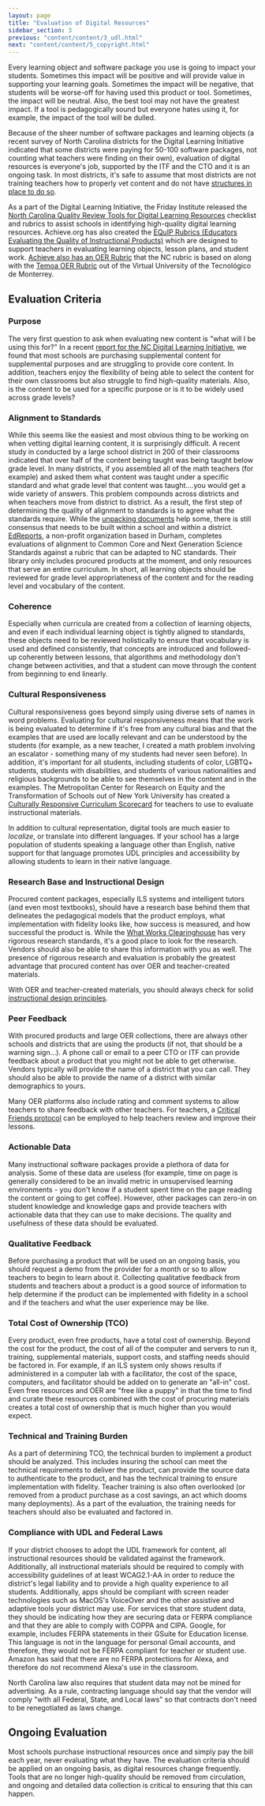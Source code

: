```yaml
---
layout: page
title: "Evaluation of Digital Resources"
sidebar_section: 3
previous: "content/content/3_udl.html"
next: "content/content/5_copyright.html"
---
```

Every learning object and software package you use is going to impact your students. Sometimes this impact will be positive and will provide value in supporting your learning goals. Sometimes the impact will be negative, that students will be worse-off for having used this product or tool. Sometimes, the impact will be neutral. Also, the best tool may not have the greatest impact. If a tool is pedagogically sound but everyone hates using it, for example, the impact of the tool will be dulled.

Because of the sheer number of software packages and learning objects (a recent survey of North Carolina districts for the Digital Learning Initiative indicated that some districts were paying for 50-100 software packages, not counting what teachers were finding on their own), evaluation of digital resources is everyone's job, supported by the ITF and the CTO and it is an ongoing task. In most districts, it's safe to assume that most districts are not training teachers how to properly vet content and do not have [structures in place to do so][1].

As a part of the Digital Learning Initiative, the Friday Institute released the [North Carolina Quality Review Tools for Digital Learning Resources][2] checklist and rubrics to assist schools in identifying high-quality digital learning resources. Achieve.org has also created the [EQuIP Rubrics (Educators Evaluating the Quality of Instructional Products)][3] which are designed to support teachers in evaluating learning objects, lesson plans, and student work.  [Achieve also has an OER Rubric][4] that the NC rubric is based on along with the [Temoa OER Rubric][5] out of the Virtual University of the Tecnológico de Monterrey. 
## Evaluation Criteria
### Purpose
The very first question to ask when evaluating new content is "what will I be using this for?" In a recent [report for the NC Digital Learning Initiative][6], we found that most schools are purchasing supplemental content for supplemental purposes and are struggling to provide core content. In addition, teachers enjoy the flexibility of being able to select the content for their own classrooms but also struggle to find high-quality materials. Also, is the content to be used for a specific purpose or is it to be widely used across grade levels?
### Alignment to Standards
While this seems like the easiest and most obvious thing to be working on when vetting digital learning content, it is surprisingly difficult. A recent study in conducted by a large school district in 200 of their classrooms indicated that over half of the content being taught was being taught below grade level. In many districts, if you assembled all of the math teachers (for example) and asked them what content was taught under a specific standard and what grade level that content was taught....you would get a wide variety of answers. This problem compounds across districts and when teachers move from district to district. As a result, the first step of determining the quality of alignment to standards is to agree what the standards require. While the [unpacking documents][7] help some, there is still consensus that needs to be built within a school and within a district. [EdReports][8], a non-profit organization based in Durham, completes  evaluations of alignment to Common Core and Next Generation Science Standards against a rubric that  can be adapted to NC standards. Their library only includes procured products at the moment, and only resources that serve an entire curriculum. In short, all learning objects should be reviewed for grade level appropriateness of the content and for the reading level and vocabulary of the content.
### Coherence
Especially when curricula are created from a collection of learning objects, and even if each individual learning object is tightly aligned to standards, these objects need to be reviewed holistically to ensure that vocabulary is used and defined consistently, that concepts are introduced and followed-up coherently between lessons, that algorithms and methodology don't change between activities, and that a student can move through the content from beginning to end linearly. 
### Cultural Responsiveness
Cultural responsiveness goes beyond simply using diverse sets of names in word problems. Evaluating for cultural responsiveness means that the work is being evaluated to determine if it's free from any cultural bias and that the examples that are used are locally relevant and can be understood by the students (for example, as a new teacher, I created a math problem involving an escalator - something many of my students had never seen before). In addition, it's important for all students, including students of color, LGBTQ+ students, students with disabilities, and students of various nationalities and religious backgrounds to be able to see themselves in the content and in the examples. The Metropolitan Center for Research on Equity and the Transformation of Schools out of New York University has created a [Culturally Responsive Curriculum Scorecard][9] for teachers to use to evaluate instructional materials. 

In addition to cultural representation, digital tools are much easier to _localize_, or translate into different languages. If your school has a large population of students speaking a language other than English, native support for that language promotes UDL principles and accessibility by allowing students to learn in their native language. 
### Research Base and Instructional Design
Procured content packages, especially ILS systems and intelligent tutors (and even most textbooks), should have a research base behind them that delineates the pedagogical models that the product employs, what implementation with fidelity looks like, how success is measured, and how successful the product is. While the [What Works Clearinghouse][10] has very rigorous research standards, it's a good place to look for the research. Vendors should also be able to share this information with you as well. The presence of rigorous research and evaluation is probably the greatest advantage that procured content has over OER and teacher-created materials.

With OER and teacher-created materials, you should always check for solid [instructional design principles][11]. 
### Peer Feedback
With procured products and large OER collections, there are always other schools and districts that are using the products (if not, that should be a warning sign...). A phone call or email to a peer CTO or ITF can provide feedback about a product that you might not be able to get otherwise. Vendors typically will provide the name of a district that you can call. They should also be able to provide the name of a district with similar demographics to yours.

Many OER platforms also include rating and comment systems to allow teachers to share feedback with other teachers.  For teachers, a [Critical Friends protocol][12] can be employed to help teachers review and improve their lessons.
### Actionable Data
Many instructional software packages provide a plethora of data for analysis. Some of these data are useless (for example, time on page is generally considered to be an invalid metric in unsupervised learning environments - you don't know if a student spent time on the page reading the content or going to get coffee). However, other packages can zero-in on student knowledge and knowledge gaps and provide teachers with actionable data that they can use to make decisions. The quality and usefulness of these data should be evaluated. 
### Qualitative Feedback
Before purchasing a product that will be used on an ongoing basis, you should request a demo from the provider for a month or so to allow teachers to begin to learn about it. Collecting qualitative feedback from students and teachers about a product is a good source of information to help determine if the product can be implemented with fidelity in a school and if the teachers and what the user experience may be like.
### Total Cost of Ownership (TCO)
Every product, even free products, have a total cost of ownership. Beyond the cost for the product, the cost of all of the computer and servers to run it, training, supplemental materials, support costs, and staffing needs should be factored in. For example, if an ILS system only shows results if administered in a computer lab with a facilitator, the cost of the space, computers, and facilitator should be added on to generate an "all-in" cost. Even free resources and OER are "free like a puppy" in that the time to find and curate these resources combined with the cost of procuring materials creates a total cost of ownership that is much higher than you would expect.
### Technical and Training Burden
As a part of determining TCO, the technical burden to implement a product should be analyzed. This includes insuring the school can meet the technical requirements to deliver the product, can provide the source data to authenticate to the product, and has the technical training to ensure implementation with fidelity. Teacher training is also often overlooked (or removed from a product purchase as a cost savings, an act which dooms many deployments). As a part of the evaluation, the training needs for teachers should also be evaluated and factored in.
### Compliance with UDL and Federal Laws
If your district chooses to adopt the UDL framework for content, all instructional resources should be validated against the framework. Additionally, all instructional materials should be required to comply with accessibility guidelines of at least WCAG2.1-AA in order to reduce the district's legal liability and to provide a high quality experience to all students. Additionally, apps should be compliant with screen reader technologies such as MacOS's VoiceOver and the other assistive and adaptive tools your district may use. For services that store student data, they should be indicating how they are securing data or FERPA compliance and that they are able to comply with COPPA and CIPA.  Google, for example, includes FERPA statements in their GSuite for Education license. This language is not in the language for personal Gmail accounts, and therefore, they would not be FERPA compliant for teacher or student use. Amazon has said that there are no FERPA protections for Alexa, and therefore do not recommend Alexa's use in the classroom.

North Carolina law also requires that student data may not be mined for advertising. As a rule, contracting language should say that the vendor will comply "with all Federal, State, and Local laws" so that contracts don't need to be renegotiated as laws change.
## Ongoing Evaluation
Most schools purchase instructional resources once and simply pay the bill each year, never evaluating what they have. The evaluation criteria should be applied on an ongoing basis, as digital resources change frequently. Tools that are no longer high-quality should be removed from circulation, and ongoing and detailed data collection is critical to ensuring that this can happen.

[1]:	http://www.setda.org/wp-content/uploads/2015/03/Digital_brief_3.10.15c.pdf
[2]:	https://ncdli.fi.ncsu.edu/resources/docs/content_quality_review_tools.pdf
[3]:	https://www.achieve.org/our-initiatives/equip/about-equip
[4]:	https://www.achieve.org/publications/achieve-oer-rubrics
[5]:	http://www.temoa.info/sites/default/files/OER_Rubrics.pdf
[6]:	https://ncdli.fi.ncsu.edu/about/2018-2019/consortium-requirements.pdf
[7]:	https://www.dpi.nc.gov/districts-schools/classroom-resources/k-12-standards-curriculum-and-instruction/standard-course-study
[8]:	https://www.edreports.org/
[9]:	https://research.steinhardt.nyu.edu/metrocenter/resources/culturally-responsive-scorecard
[10]:	https://ies.ed.gov/ncee/wwc/
[11]:	https://www.shiftelearning.com/blog/top-instructional-design-models-explained
[12]:	https://32dkl02ezpk0qcqvqmlx19lk-wpengine.netdna-ssl.com/wp-content/uploads/2016/08/NTN-critical-friends.pdf